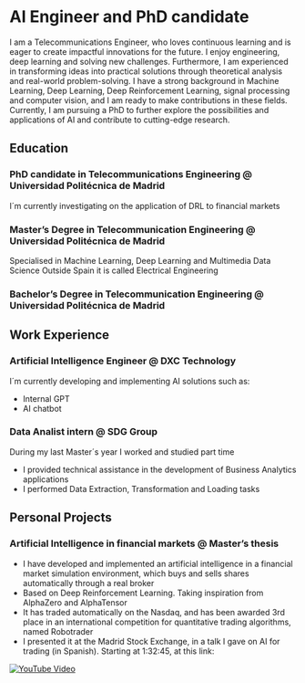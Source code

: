 # AI Engineer and PhD candidate

I am a Telecommunications Engineer, who loves continuous learning and is eager to create impactful innovations for the future. I enjoy engineering, deep learning and solving new challenges. Furthermore, I am experienced in transforming ideas into practical solutions through theoretical analysis and real-world problem-solving. I have a strong background in Machine Learning, Deep Learning, Deep Reinforcement Learning, signal processing and computer vision, and I am ready to make contributions in these fields. Currently, I am pursuing a PhD to further explore the possibilities and applications of AI and contribute to cutting-edge research.

## Education
### PhD candidate in Telecommunications Engineering @ Universidad Politécnica de Madrid
I´m currently investigating on the application of DRL to financial markets
  
### Master’s Degree in Telecommunication Engineering @ Universidad Politécnica de Madrid
Specialised in Machine Learning, Deep Learning and Multimedia Data Science
Outside Spain it is called Electrical Engineering
  
### Bachelor’s Degree in Telecommunication Engineering @ Universidad Politécnica de Madrid

## Work Experience
### Artificial Intelligence Engineer @ DXC Technology
I´m currently developing and implementing AI solutions such as: 
- Internal GPT
- AI chatbot

### Data Analist intern @ SDG Group
During my last Master´s year I worked and studied part time
- I provided technical assistance in the development of Business Analytics applications
- I performed Data Extraction, Transformation and Loading tasks

## Personal Projects
### Artificial Intelligence in financial markets @ Master’s thesis
- I have developed and implemented an artificial intelligence in a financial market simulation environment, which buys and sells shares automatically through a real broker
- Based on Deep Reinforcement Learning. Taking inspiration from AlphaZero and AlphaTensor
- It has traded automatically on the Nasdaq, and has been awarded 3rd place in an international competition for quantitative trading algorithms, named Robotrader
- I presented it at the Madrid Stock Exchange, in a talk I gave on AI for trading (in Spanish). Starting at 1:32:45, at this link:
  
[![YouTube Video](https://img.youtube.com/vi/5EibcbIFkjs&t=7829s/0.jpg)](https://www.youtube.com/watch?v=5EibcbIFkjs&t=7829s)
